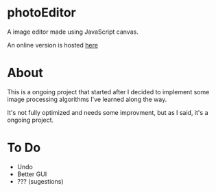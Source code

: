 # photoEditor

A image editor made using JavaScript canvas.

An online version is hosted [here](https://victorribeiro.com/photoEditor)

# About

This is a ongoing project that started after I decided to implement some image processing algorithms I've learned along the way.

It's not fully optimized and needs some improvment, but as I said, it's a ongoing project.

# To Do

- Undo
- Better GUI
- ??? (sugestions)
